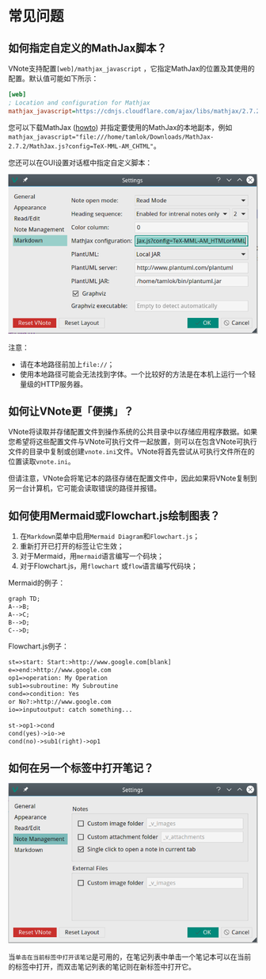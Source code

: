 # 常见问题
## 如何指定自定义的MathJax脚本？
VNote支持配置`[web]/mathjax_javascript` ，它指定MathJax的位置及其使用的配置。默认值可能如下所示：

```ini
[web]
; Location and configuration for Mathjax
mathjax_javascript=https://cdnjs.cloudflare.com/ajax/libs/mathjax/2.7.2/MathJax.js?config=TeX-MML-AM_CHTML
```

您可以下载MathJax ([howto](http://docs.mathjax.org/en/latest/installation.html)) 并指定要使用的MathJax的本地副本，例如`mathjax_javascript="file:///home/tamlok/Downloads/MathJax-2.7.2/MathJax.js?config=TeX-MML-AM_CHTML"`。

您还可以在GUI设置对话框中指定自定义脚本：

![Customize MathJax Script](_v_images/_customizem_1526304904_1519292127.png)

注意：

- 请在本地路径前加上`file://`；
- 使用本地路径可能会无法找到字体。一个比较好的方法是在本机上运行一个轻量级的HTTP服务器。

## 如何让VNote更「便携」？
VNote将读取并存储配置文件到操作系统的公共目录中以存储应用程序数据。如果您希望将这些配置文件与VNote可执行文件一起放置，则可以在包含VNote可执行文件的目录中复制或创建`vnote.ini`文件。VNote将首先尝试从可执行文件所在的位置读取`vnote.ini`。

但请注意，VNote会将笔记本的路径存储在配置文件中，因此如果将VNote复制到另一台计算机，它可能会读取错误的路径并报错。

## 如何使用Mermaid或Flowchart.js绘制图表？
1. 在`Markdown`菜单中启用`Mermaid Diagram`和`Flowchart.js`；
2. 重新打开已打开的标签让它生效；
3. 对于Mermaid，用`mermaid`语言编写一个码块；
4. 对于Flowchart.js，用`flowchart` 或`flow`语言编写代码块；

Mermaid的例子：

```mermaid
graph TD;
A-->B;
A-->C;
B-->D;
C-->D;
```

Flowchart.js例子：

```flowchart
st=>start: Start:>http://www.google.com[blank]
e=>end:>http://www.google.com
op1=>operation: My Operation
sub1=>subroutine: My Subroutine
cond=>condition: Yes
or No?:>http://www.google.com
io=>inputoutput: catch something...

st->op1->cond
cond(yes)->io->e
cond(no)->sub1(right)->op1
```

## 如何在另一个标签中打开笔记？
![](_v_images/_1526306088_1492754452.png)

当`单击在当前标签中打开该笔记`是可用的，在笔记列表中单击一个笔记本可以在当前的标签中打开，而双击笔记列表的笔记则在新标签中打开它。
